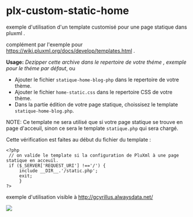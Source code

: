 # plx-custom-static-home

exemple d'utilisation d'un template customisé pour une page statique dans pluxml .

complément par l'exemple pour https://wiki.pluxml.org/docs/develop/templates.html .

**Usage:** *Dezipper cette archive dans le repertoire de votre théme , exemple pour le théme par défaut*, ou 
* Ajouter le fichier `statique-home-blog-php` dans le repertoire de votre thème.
* Ajouter le fichier `home-static.css` dans le repertoire CSS de votre thème.
* Dans la partie édition de votre page statique, choissisez le template `statique-home-blog.php`.

NOTE:
Ce template ne sera utilisé que si votre page statique se trouve en page d'acceuil, sinon ce sera le template `statique.php` qui sera chargé.

Cette vérification est faites au début du fichier du template :
```
<?php 
 // on valide le template si la configuration de PluXml à une page statique en acceuil.
 if ($_SERVER['REQUEST_URI'] !=='/') {
	 include __DIR__.'/static.php';
	 exit;
	 }
?>
```

exemple d'utilisation visible à http://gcyrillus.alwaysdata.net/ 

<img src="https://i.stack.imgur.com/qJolo.jpg">
